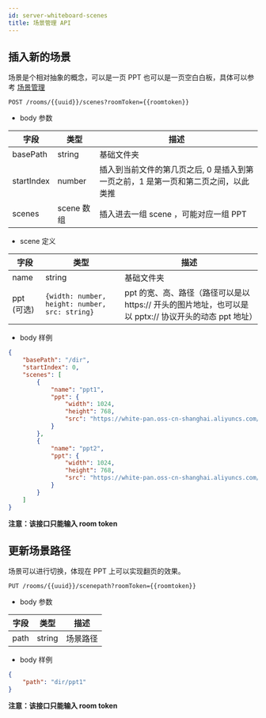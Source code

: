```yaml
---
id: server-whiteboard-scenes
title: 场景管理 API
---
```


## 插入新的场景

场景是个相对抽象的概念，可以是一页 PPT 也可以是一页空白白板，具体可以参考 [场景管理](/docs/javascript/guides/js-scenes)

`POST /rooms/{{uuid}}/scenes?roomToken={{roomtoken}}`

* body 参数

字段 | 类型 | 描述 |
--  | -- | -- |
basePath | string | 基础文件夹 |
startIndex | number | 插入到当前文件的第几页之后, 0 是插入到第一页之前，1 是第一页和第二页之间，以此类推 |
scenes | scene 数组 | 插入进去一组 scene ，可能对应一组 PPT |

* scene 定义

字段 | 类型 | 描述 |
--  | -- | -- |
name | string | 基础文件夹 |
ppt (可选) | ``` {width: number, height: number, src: string} ```| ppt 的宽、高、路径（路径可以是以 https:// 开头的图片地址，也可以是以 pptx:// 协议开头的动态 ppt 地址） |

* body 样例

``` json
{
	"basePath": "/dir",
	"startIndex": 0,
	"scenes": [
        {
            "name": "ppt1",
            "ppt": {
                "width": 1024,
                "height": 768,
                "src": "https://white-pan.oss-cn-shanghai.aliyuncs.com/101/image/Rectangle.png"
            }
        },
        {
            "name": "ppt2",
            "ppt": {
                "width": 1024,
                "height": 768,
                "src": "https://white-pan.oss-cn-shanghai.aliyuncs.com/101/image/alin-rusu-1239275-unsplash_opt.jpg"
            }
        }
    ]
}
```

**注意：该接口只能输入 room token**

## 更新场景路径

场景可以进行切换，体现在 PPT 上可以实现翻页的效果。

`PUT /rooms/{{uuid}}/scenepath?roomToken={{roomtoken}}`

* body 参数

字段 | 类型 | 描述 |
--  | -- | -- |
path | string | 场景路径 |

* body 样例

``` json
{
	"path": "dir/ppt1"
}
```

**注意：该接口只能输入 room token**
